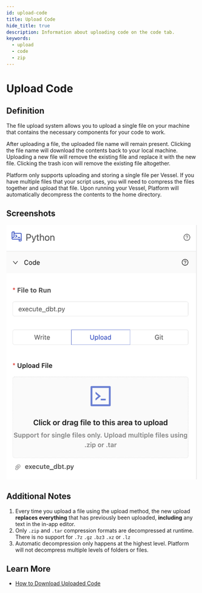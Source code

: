 ```yaml
---
id: upload-code
title: Upload Code
hide_title: true
description: Information about uploading code on the code tab.
keywords:
  - upload
  - code
  - zip
---
```


# Upload Code

## Definition

The file upload system allows you to upload a single file on your machine that contains the necessary components for your code to work.

After uploading a file, the uploaded file name will remain present. Clicking the file name will download the contents back to your local machine. Uploading a new file will remove the existing file and replace it with the new file. Clicking the trash icon will remove the existing file altogether.

Platform only supports uploading and storing a single file per Vessel. If you have multiple files that your script uses, you will need to compress the files together and upload that file. Upon running your Vessel, Platform will automatically decompress the contents to the home directory.

## Screenshots

![Upload Code](../../.gitbook/assets/shipyard_2022_07_26_17_08_15.png)

## Additional Notes

1. Every time you upload a file using the upload method, the new upload **replaces everything** that has previously been uploaded, **including** any text in the in-app editor.
2. Only `.zip` and `.tar` compression formats are decompressed at runtime. There is no support for `.7z` `.gz` `.bz3` `.xz` or `.lz`
3. Automatic decompression only happens at the highest level. Platform will not decompress multiple levels of folders or files.

## Learn More

- [How to Download Uploaded Code](../../how-tos/code/download-code.md)
